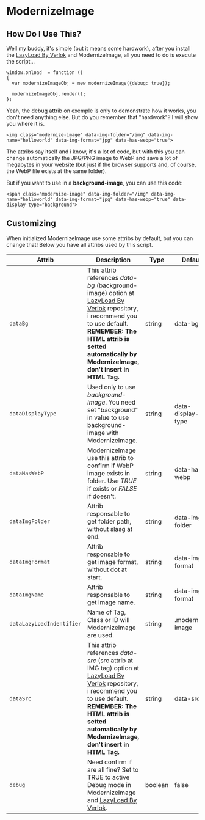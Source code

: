 # ModernizeImage

## How Do I Use This?

Well my buddy, it's simple (but it means some hardwork), after you install the [LazyLoad By Verlok](https://github.com/verlok/lazyload) and ModernizeImage, all you need to do is execute the script...

```
window.onload  = function ()
{ 
  var modernizeImageObj = new modernizeImage({debug: true});

  modernizeImageObj.render(); 
};
```

Yeah, the debug attrib on exemple is only to demonstrate how it works, you don't need anything else. But do you remember that "hardwork"? I will show you where it is.
```
<img class="modernize-image" data-img-folder="/img" data-img-name="helloworld" data-img-format="jpg" data-has-webp="true">  
```
The attribs say itself and i know, it's a lot of code, but with this you can change automatically the JPG/PNG image to WebP and save a lot of megabytes in your website (but just if the browser supports and, of course, the WebP file exists at the same folder).

But if you want to use in a **background-image**, you can use this code:
```
<span class="modernize-image" data-img-folder="/img" data-img-name="helloworld" data-img-format="jpg" data-has-webp="true" data-display-type="background">
```

## Customizing 

When initialized ModernizeImage use some attribs by default, but you can change that! Below you have all attribs used by this script.

| Attrib | Description | Type | Default | Markup Attrib Example 
| --- | --- | --- | --- | --- | 
| `dataBg` | This attrib references *data-bg* (background-image) option at [LazyLoad By Verlok](https://github.com/verlok/lazyload) repository, i recommend you to use default. **REMEMBER: The HTML attrib is setted automatically by ModernizeImage, don't insert in HTML Tag.** | string | data-bg | data-bg="/img/helloword.webp"
| `dataDisplayType` | Used only to use *background-image*. You need set "background" in value to use background-image with ModernizeImage. | string | data-display-type | data-display-type="background"
| `dataHasWebP` | ModernizeImage use this attrib to confirm if WebP image exists in folder. Use *TRUE* if exists or *FALSE* if doesn't. | string | data-has-webp | data-has-webp="true"
| `dataImgFolder` | Attrib responsable to get folder path, without slasg at end. | string | data-img-folder | data-img-folder="/img"
| `dataImgFormat` | Attrib responsable to get image format, without dot at start. | string | data-img-format | data-img-format="jpg"
| `dataImgName` | Attrib responsable to get image name. | string | data-img-format | data-img-format="jpg"
| `dataLazyLoadIndentifier` | Name of Tag, Class or ID will ModernizeImage are used. | string | .modernize-image | 
| `dataSrc` | This attrib references *data-src* (src attrib at IMG tag) option at [LazyLoad By Verlok](https://github.com/verlok/lazyload) repository, i recommend you to use default. **REMEMBER: The HTML attrib is setted automatically by ModernizeImage, don't insert in HTML Tag.** | string | data-src | data-src="/img/helloword.webp"
| `debug` | Need confirm if are all fine? Set to TRUE to active Debug mode in ModernizeImage and [LazyLoad By Verlok](https://github.com/verlok/lazyload). | boolean | false | 

